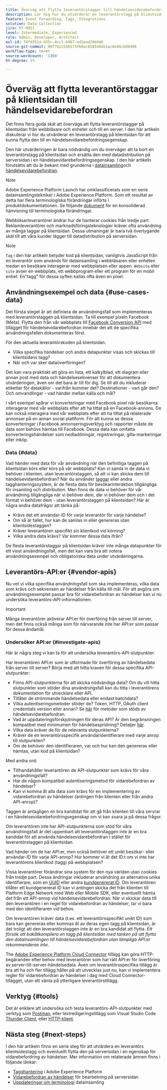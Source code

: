 ```yaml
---
title: Överväg att flytta leverantörstaggar till händelsevidarebefordran
description: Lär dig hur du utvärderar en leverantörstagg på klientsidan för datadistribution på serversidan.
feature: Event Forwarding, Tags, Integrations
solution: Data Collection
jira: KT-9921
level: Intermediate, Experienced
role: Admin, Developer, Architect
exl-id: f8fd351a-435c-4cc1-b987-ed2ead20d4d6
source-git-commit: 90f7621536573f60ac6585404b1ac0e49cb08496
workflow-type: tm+mt
source-wordcount: '1369'
ht-degree: 1%

---
```


# Överväg att flytta leverantörstaggar på klientsidan till händelsevidarebefordran

Det finns flera goda skäl att överväga att flytta leverantörstaggar på klientsidan från webbläsare och enheter och till en server. I den här artikeln diskuterar vi hur du utvärderar en leverantörstagg på klientsidan för att kunna flytta den till en händelsevidarebefordringsegenskap.

Den här utvärderingen är bara nödvändig om du överväger att ta bort en leverantörstagg på klientsidan och ersätta den med datadistribution på serversidan i en händelsevidarebefordringsegenskap. I den här artikeln förutsätts att du är bekant med grunderna i [datainsamling](https://experienceleague.adobe.com/docs/data-collection.html)och [händelsevidarebefordran](https://experienceleague.adobe.com/docs/experience-platform/tags/event-forwarding/overview.html).

>[!NOTE]
>
>Adobe Experience Platform Launch har omklassificerats som en serie datainsamlingstekniker i Adobe Experience Platform. Som ett resultat av detta har flera terminologiska förändringar införts i produktdokumentationen. Se följande [dokument](https://experienceleague.adobe.com/docs/experience-platform/tags/term-updates.html) för en konsoliderad hänvisning till terminologiska förändringar.

Webbläsarleverantörer ändrar hur de hanterar cookies från tredje part. Reklamleverantörer och marknadsföringsteknologier kräver ofta användning av många taggar på klientsidan. Dessa utmaningar är bara två övertygande skäl till att våra kunder lägger till datadistribution på serversidan.

>[!NOTE]
>
>`Tag` i den här artikeln betyder kod på klientsidan, vanligtvis JavaScript från en leverantör som används för datainsamling i webbläsaren eller enheten medan en besökare interagerar med webbplatsen eller appen. `Website` eller `site` avser en webbplats, ett webbprogram eller ett program för en mobil enhet. En&quot;tagg&quot; för dessa syften kallas ofta även en pixel.

## Användningsexempel och data {#use-cases-data}

Det första steget är att definiera de användningsfall som implementeras med leverantörstaggen på klientsidan. Ta till exempel pixeln Facebook (Meta). Flytta den från vår webbplats till [Facebook Conversion API](https://exchange.adobe.com/apps/ec/105509/facebook-conversions-api-extension) med tillägget för händelsevidarebefordran innebär det att de specifika användningsfallen dokumenteras först.

För den aktuella leverantörskoden på klientsidan:

- Vilka specifika händelser och andra datapunkter visas och skickas till klientsidans tagg?
- När och var sker dataöverföringen?

Det kan vara praktiskt att göra en lista, ett kalkylblad, ett diagram eller annan post med data och händelsesekvenser för att dokumentera utvärderingen, även om det bara är till för dig. Se till att du inkluderar etiketter för datakällor - varifrån kommer det? Destinationer - vart går den? Och omvandlingar - vad händer mellan källa och mål?

I vårt exempel spårar vi konverteringar med Facebook pixel när besökarna interagerar med vår webbplats efter att ha tittat på en Facebook-annons. De kan också interagera med vår webbplats efter att ha tittat på relaterade annonser på en annan social plattform. För att kunna se dessa konverteringar i Facebook annonseringsverktyg och rapporter måste de data som behövs hämtas till Facebook. Dessa data kan omfatta konverteringshändelser som nedladdningar, registreringar, gilla-markeringar eller inköp.

### Data {#data}

Vad händer med data för vår användning när den befintliga taggen på klientsidan körs eller körs på vår webbplats? Kan vi samla in de data vi behöver i klienten, utan leverantörstaggen, så att vi kan skicka dem till händelsevidarebefordran? När du använder [taggar](https://experienceleague.adobe.com/docs/experience-platform/tags/home.html?lang=sv) eller andra tagghanteringssystem, är de flesta data för besökarinteraktion tillgängliga för insamling och distribution. Men finns de data vi behöver för vår användning tillgängliga när vi behöver dem, där vi behöver dem och i det format vi behöver dem - utan leverantörstaggen på klientsidan? Här är några andra datafrågor att tänka på:

- Krävs det ett användar-ID för varje leverantör för varje händelse?
- Om så är fallet, hur kan de samlas in eller genereras utan klientsidestaggen?
- Kräver leverantören specifikt sin klientkod vid körning?
- Vilka andra data krävs? Var kommer dessa data ifrån?

De flesta leverantörstaggar på klientsidan kräver inte många datapunkter för ett visst användningsfall, men det kan vara bra att notera användningsexempel och obligatoriska data under utvärderingarna.

## Leverantörs-API:er {#vendor-apis}

Nu vet vi vilka specifika användningsfall som ska implementeras, vilka data som krävs och sekvensen av händelser från källa till mål. För att avgöra om användningsexemplet passar bra för vidarebefordran av händelser kan vi nu undersöka leverantörs-API-informationen.

>[!IMPORTANT]
>
>Många leverantörer aktiverar API:er för överföring från server till server, men det finns också många som för närvarande inte har API:er som passar för dessa ändamål.

### Undersöker API:er {#investigate-apis}

Här är några steg vi kan ta för att undersöka leverantörs-API-slutpunkter.

Har leverantören API:er som är utformade för överföring av händelsedata från server till server? Börja med att hitta kraven för dessa specifika API-slutpunkter:

- Finns API-slutpunkterna för att skicka nödvändiga data? Om du vill hitta slutpunkter som stöder dina användningsfall kan du titta i leverantörens dokumentation för utvecklare eller API.
- Tillåter de strömmande händelsedata eller endast batchdata?
- Vilka autentiseringsmetoder stöder de? Token, HTTP, OAuth client credentials version eller annan? Se [här](https://experienceleague.adobe.com/docs/experience-platform/tags/event-forwarding/secrets.html) för metoder som stöds av händelsevidarebefordran.
- Vad är uppdateringsförskjutningen för deras API? Är den begränsningen kompatibel med minimumen för händelsespridning? Detaljer [här](https://experienceleague.adobe.com/docs/experience-platform/tags/event-forwarding/secrets.html#:~:text=you%20can%20configure%20the%20Refresh%20Offset%20value%20for%20the%20secret).
- Vilka data kräver de för de relevanta slutpunkterna?
- Kräver de en leverantörsspecifik användaridentifierare med varje anrop till slutpunkten?
- Om de behöver den identifieraren, var och hur kan den genereras eller hämtas, utan kod på klientsidan?

Med andra ord:

- Tillhandahåller leverantören de API-slutpunkter som krävs för våra användningsfall?
- Har de någon kompatibel autentiseringsmetod för vidarebefordran av händelser?
- Kan vi komma åt alla data som krävs för en implementering av vidarebefordran av händelser (antingen från klienten eller från andra API-anrop)?

Taggen är antagligen en bra kandidat för att gå från klienten till våra servrar i en händelsevidarebefordringsegenskap om vi kan svara ja på dessa frågor.

Om leverantören inte har API-slutpunkterna som stöd för våra användningsfall är det uppenbart att leverantörstaggen inte är en bra kandidat för att använda händelsevidarebefordran i stället för leverantörstaggen på klientsidan.

Vad händer om de har API:er, men också behöver ett unikt besökar- eller användar-ID för varje API-anrop? Hur kommer vi åt det ID:t om vi inte har leverantörens klientkod (tagg) på webbplatsen?

Vissa leverantörer förändrar sina system för den nya världen utan cookies från tredje part. Dessa ändringar inkluderar användning av alternativa unika identifierare, som en [UUID](https://developer.mozilla.org/en-US/docs/Glossary/UUID) eller andra [kundgenererat ID](https://experienceleague.adobe.com/docs/experience-platform/edge/identity/first-party-device-ids.html). Om leverantören tillåter ett kundgenererat ID kan vi antingen skicka det från klienten till Platform Edge Network med Web eller Mobile SDK, eller eventuellt hämta det från ett API-anrop vid händelsevidarebefordran. När vi skickar data till den leverantören i en regel för vidarebefordran av händelser, tar vi bara med den identifieraren vid behov.

Om leverantören kräver data (t.ex. ett leverantörsspecifikt unikt ID) som bara kan genereras eller kommas åt av deras egen tagg på klientsidan, är det troligt att den leverantörstaggen inte är en bra kandidat att flytta. _Ett försök att bakåtkompilera en tagg på klientsidan med tanken på att flytta den datainsamlingen till händelsevidarebefordran utan lämpliga API:er rekommenderas inte._

The [Adobe Experience Platform Cloud Connector](https://experienceleague.adobe.com/docs/experience-platform/tags/extensions/adobe/cloud-connector/overview.html) tillägg kan göra HTTP-begäranden efter behov med leverantörer som har rätt API:er för överföring av server-till-server-händelsedata. Även om leverantörsspecifika tillägg är bra att ha och fler tillägg håller på att utvecklas just nu, kan vi implementera regler för vidarebefordran av händelser i dag med Cloud Connector-tillägget, utan att vänta på ytterligare leverantörstillägg.

## Verktyg {#tools}

Det är enklare att undersöka och testa leverantörs-API-slutpunkter med verktyg som [Postman](https://www.postman.com/), eller textredigeringstillägg som Visual Studio Code [Thunder Client](https://marketplace.visualstudio.com/items?itemName=rangav.vscode-thunder-client), eller [HTTP-klient](https://marketplace.visualstudio.com/items?itemName=mkloubert.vscode-http-client).

## Nästa steg {#next-steps}

I den här artikeln finns en serie steg för att utvärdera en leverantörs klientsidestagg och eventuellt flytta den på serversidan i en egenskap för vidarebefordring av händelser. Mer information om relaterade ämnen finns i följande länkar:

- [Tagghantering](https://experienceleague.adobe.com/docs/experience-platform/tags/home.html?lang=sv) i Adobe Experience Platform
- [Vidarebefordran av händelser](https://experienceleague.adobe.com/docs/experience-platform/tags/event-forwarding/overview.html) för bearbetning på serversidan
- [Uppdateringar om terminologi](https://experienceleague.adobe.com/docs/experience-platform/tags/term-updates.html) datainsamling
